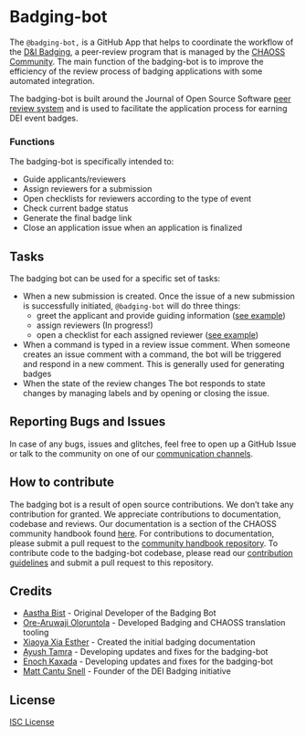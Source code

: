 # Badging-bot
The `@badging-bot,` is a GitHub App that helps to coordinate the workflow of the [D&I Badging](https://handbook.chaoss.community/community-handbook/badging/overview), a peer-review program that is managed by the [CHAOSS Community](https://handbook.chaoss.community/community-handbook/). The main function of the badging-bot is to improve the efficiency of the review process of badging applications with some automated integration. 

The badging-bot is built around the Journal of Open Source Software [peer review system](https://joss.readthedocs.io/en/latest/) and is used to facilitate the application process for earning DEI event badges.

### Functions
The badging-bot is specifically intended to:
* Guide applicants/reviewers
* Assign reviewers for a submission
* Open checklists for reviewers according to the type of event
* Check current badge status
* Generate the final badge link
* Close an application issue when an application is finalized

## Tasks
The badging bot can be used for a specific set of tasks:

* When a new submission is created. Once the issue of a new submission is successfully initiated, `@badging-bot` will do three things:
  * greet the applicant and provide guiding information \([see example](https://github.com/badging/event-diversity-and-inclusion/issues/46#issuecomment-674938374)\)
  * assign reviewers (In progress!)
  * open a checklist for each assigned reviewer \([see example](https://github.com/badging/event-diversity-and-inclusion/issues/46#issuecomment-674938396)\)
* When a command is typed in a review issue comment.
When someone creates an issue comment with a command, the bot will be triggered and respond in a new comment. This is generally used for generating badges
* When the state of the review changes
The bot responds to state changes by managing labels and by opening or closing the issue.


## Reporting Bugs and Issues
In case of any bugs, issues and glitches, feel free to open up a GitHub Issue or talk to the community on one of our [communication channels](https://chaoss.community/participate/).


## How to contribute
The badging bot is a result of open source contributions. We don’t take any contribution for granted. We appreciate contributions to documentation, codebase and reviews. 
Our documentation is a section of the CHAOSS community handbook found [here](https://handbook.chaoss.community/community-handbook/badging/overview). For contributions to documentation, please submit a pull request to the [community handbook repository](https://www.google.com/url?sa=t&source=web&rct=j&url=https://github.com/chaoss/community-handbook&ved=2ahUKEwiBxqfM4rj2AhUDNn0KHUxMAdoQFnoECAMQAQ&usg=AOvVaw3VD3BYnkDUeeDtkYI0F4gD).
To contribute code to the badging-bot codebase, please read our [contribution guidelines](https://handbook.chaoss.community/community-handbook/contributing/design) and submit a pull request to this repository.

## Credits
  * [Aastha Bist](https://github.com/bistaastha) - Original Developer of the Badging Bot
  * [Ore-Aruwaji Oloruntola](https://github.com/thecraftman) - Developed Badging and CHAOSS translation tooling
  * [Xiaoya Xia Esther](https://github.com/xiaoya-Esther) - Created the initial badging documentation
  * [Ayush Tamra](https://github.com/ayushtamra) - Developing updates and fixes for the badging-bot
  * [Enoch Kaxada](https://github.com/kaxada) - Developing updates and fixes for the badging-bot
  * [Matt Cantu Snell](https://github.com/Nebrethar) - Founder of the DEI Badging initiative

## License
[ISC License](https://github.com/badging/badging-bot/blob/glitch/LICENSE)